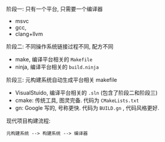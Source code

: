 
阶段一: 只有一个平台, 只需要一个编译器

- msvc
- gcc, 
- clang+llvm

阶段二: 不同操作系统链接过程不同, 配方不同

- make, 编译平台相关的 `Makefile`
- ninja, 编译平台相关的 `build.ninja`

阶段三: 元构建系统自动生成平台相关 makefile

- VisualStuido, 编译平台相关的 `.sln` (包含了阶段二和阶段三)
- cmake: 传统工具, 图灵完备. 代码为 `CMakeLists.txt`
- gn: Google 写的, 号称更快. 代码为 `BUILD.gn` , 代码风格更好.


现代项目构建流程:
```
元构建系统 --> 构建系统 --> 编译器
```
